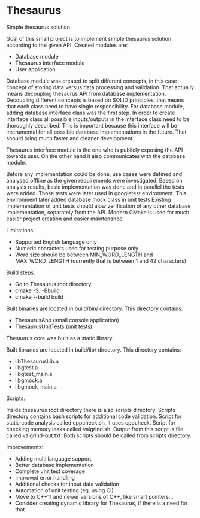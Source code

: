 # Thesaurus

Simple thesaurus solution

Goal of this small project is to implement simple thesaurus solution according to the given API.
Created modules are:
- Database module
- Thesaurus interface module
- User application

Database module was created to split different concepts, in this case concept of storing data versus data processing and validation.
That actually means decoupling thesaurus API from database implementation.
Decoupling different concepts is based on SOLID principles, that means that each class need to have single responsibility.
For database module, adding database interface class was the first step.
In order to create interface class all possible inputs/outputs in the interface class need to be thoroughly described.
This is important because this interface will be instrumental for all possible database implementations in the future.
That should bring much faster and cleaner development.

Thesaurus interface module is the one who is publicly exposing the API towards user.
On the other hand it also communicates with the database module.

Before any implementation could be done, use cases were defined and analysed offline as the given requirements were investigated.
Based on analysis results, basic implementation was done and in parallel the tests were added.
Those tests were later used in googletest environment.
This environment later added database mock class in unit tests
Existing implementation of unit tests should alow verification of any other database implementation, separately from the API.
Modern CMake is used for much easier project creation and easier maintenance.

Limitations:
- Supported English language only
- Numeric characters used for testing purpose only
- Word size should be between MIN_WORD_LENGTH and MAX_WORD_LENGTH (currently that is between 1 and 42 characters)

Build steps:
- Go to Thesaurus root directory.
- cmake -S. -Bbuild
- cmake --build build

Built binaries are located in build/bin/ directory.
This directory contains:
- ThesaurusApp (small console application)
- ThesaurusUnitTests (unit tests)

Thesaurus core was built as a static library.

Built libraries are located in build/lib/ directory.
This directory contains:
- libThesaurusLib.a
- libgtest.a
- libgtest_main.a
- libgmock.a
- libgmock_main.a

Scripts:

Inside thesaurus root directory there is also scripts directory.
Scripts directory contains bash scripts for additional code validation.
Script for static code analysis called cppcheck.sh, it uses cppcheck.
Script for checking memory leaks called valgrind.sh.
Output from this script is file called valgrind-out.txt.
Both scripts should be called from scripts directory.

Improvements:
- Adding multi language support
- Better database implementation
- Complete unit test coverage
- Improved error handling
- Additional checks for input data validation
- Automation of unit testing (eg. using CI)
- Move to C++11 and newer versions of C++, like smart pointers...
- Consider creating dynamic library for Thesaurus, if there is a need for that
